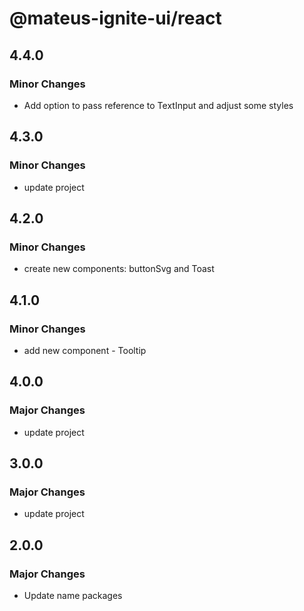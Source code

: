 # @mateus-ignite-ui/react

## 4.4.0

### Minor Changes

- Add option to pass reference to TextInput and adjust some styles

## 4.3.0

### Minor Changes

- update project

## 4.2.0

### Minor Changes

- create new components: buttonSvg and Toast

## 4.1.0

### Minor Changes

- add new component - Tooltip

## 4.0.0

### Major Changes

- update project

## 3.0.0

### Major Changes

- update project

## 2.0.0

### Major Changes

- Update name packages
